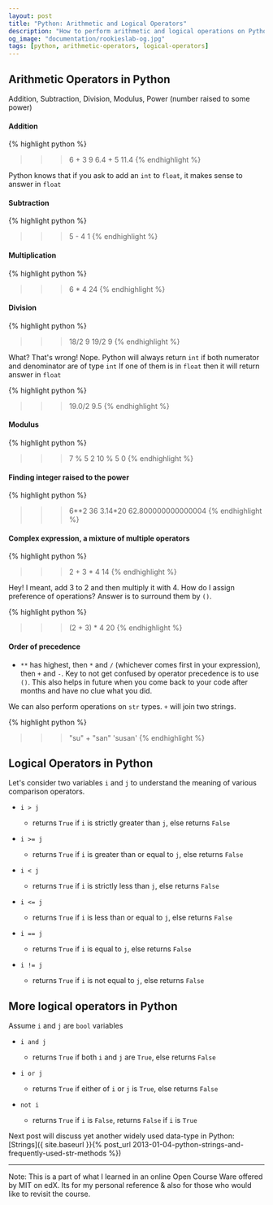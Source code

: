 ```yaml
---
layout: post
title: "Python: Arithmetic and Logical Operators"
description: "How to perform arithmetic and logical operations on Python variables of different types"
og_image: "documentation/rookieslab-og.jpg"
tags: [python, arithmetic-operators, logical-operators]
---
```


## Arithmetic Operators in Python

Addition, Subtraction, Division, Modulus, Power (number raised to some power)

#### Addition

{% highlight python %}
>>> 6 + 3
9
>>> 6.4 + 5
11.4
{% endhighlight %}

Python knows that if you ask to add an `int` to `float`, it makes sense to answer in `float`

#### Subtraction

{% highlight python %}
>>> 5 - 4
1
{% endhighlight %}

#### Multiplication

{% highlight python %}
>>> 6 * 4
24
{% endhighlight %}

#### Division

{% highlight python %}
>>> 18/2
9
>>> 19/2
9
{% endhighlight %}

What? That's wrong!
Nope. Python will always return `int` if both numerator and denominator are of type `int`
If one of them is in `float` then it will return answer in `float`

{% highlight python %}
>>> 19.0/2
9.5
{% endhighlight %}

#### Modulus

{% highlight python %}
>>> 7 % 5
2
>>> 10 % 5
0
{% endhighlight %}

#### Finding integer raised to the power

{% highlight python %}
>>> 6**2
36
>>> 3.14*20
62.800000000000004
{% endhighlight %}

#### Complex expression, a mixture of multiple operators

{% highlight python %}
>>> 2 + 3 * 4
14
{% endhighlight %}

Hey! I meant, add 3 to 2 and then multiply it with 4. How do I assign preference of operations? Answer is to surround them by `()`.

{% highlight python %}
>>> (2 + 3) * 4
20
{% endhighlight %}

#### Order of precedence

 - `**` has highest, then `*` and  `/` (whichever comes first in your expression), then `+` and `-`. Key to not get confused by operator precedence is to use `()`. This also helps in future when you come back to your code after months and have no clue what you did.

We can also perform operations on `str` types. `+` will join two strings.

{% highlight python %}
>>> "su" + "san"
'susan'
{% endhighlight %}

## Logical Operators in Python

Let's consider two variables `i` and `j` to understand the meaning of various comparison operators.

 - `i > j`
   - returns `True` if `i` is strictly greater than `j`, else returns `False`

 - `i >= j`
   - returns `True` if `i` is greater than or equal to `j`, else returns `False`

 - `i < j`
   - returns `True` if `i` is strictly less than `j`, else returns `False`

 - `i <= j`
   - returns `True` if `i` is less than or equal to `j`, else returns `False`
 - `i == j`
   - returns `True` if `i` is equal to `j`, else returns `False`
 - `i != j`
   - returns `True` if `i` is not equal to `j`, else returns `False`


## More logical operators in Python

Assume `i` and `j` are `bool` variables

 - `i and j`
   - returns `True` if both `i` and `j` are `True`, else returns `False`

 - `i or j`
   - returns `True` if either of `i` or `j` is `True`, else returns `False`
 - `not i`
   - returns `True` if `i` is `False`, returns `False` if `i` is `True`


Next post will discuss yet another widely used data-type in Python: [Strings]({ site.baseurl }}{% post_url 2013-01-04-python-strings-and-frequently-used-str-methods %})

---

Note:
This is a part of what I learned in an online Open Course Ware offered by MIT on edX.
Its for my personal reference & also for those who would like to revisit the course.
